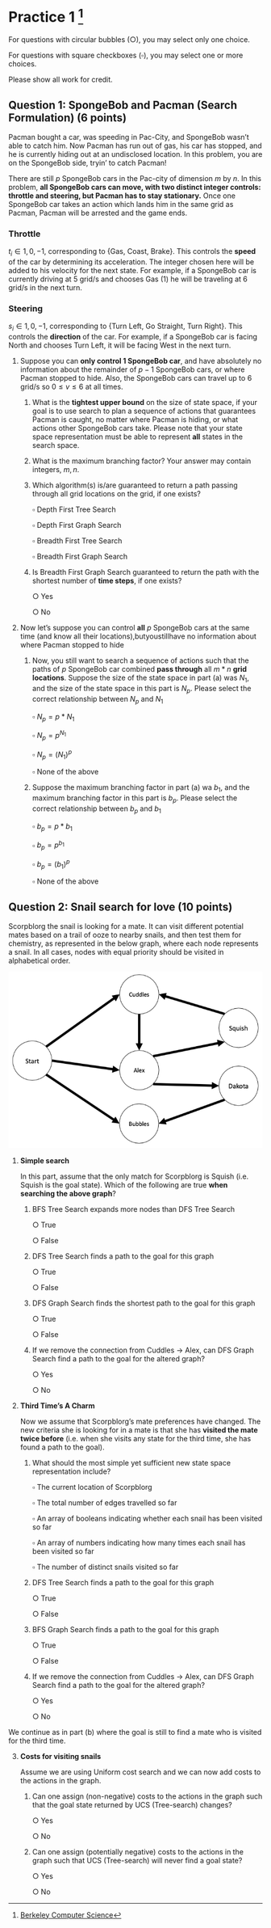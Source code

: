 # Practice 1 [^1]

For questions with circular bubbles ($\bigcirc$), you may select only one choice.

For questions with square checkboxes ($\square$), you may select one or more choices.

Please show all work for credit.

## Question 1: SpongeBob and Pacman (Search Formulation) (6 points)

Pacman bought a car, was speeding in Pac-City, and SpongeBob wasn’t able to catch him. Now Pacman has run out of gas, his car has stopped, and he is currently hiding out at an undisclosed location. In this problem, you are on the SpongeBob side, tryin’ to catch Pacman!

There are still $p$ SpongeBob cars in the Pac-city of dimension $m$ by $n$. In this problem, **all SpongeBob cars can move, with two distinct integer controls: throttle and steering, but Pacman has to stay stationary.** Once one SpongeBob car takes an action which lands him in the same grid as Pacman, Pacman will be arrested and the game ends.

### Throttle

$t_i \in {1, 0, −1}$, corresponding to {Gas, Coast, Brake}. This controls the **speed** of the car by determining its acceleration. The integer chosen here will be added to his velocity for the next state. For example, if a SpongeBob car is currently driving at 5 grid/s and chooses Gas (1) he will be traveling at 6 grid/s in the next turn.

### Steering
$s_i \in {1, 0, −1}$, corresponding to {Turn Left, Go Straight, Turn Right}. This controls the **direction** of the car. For example, if a SpongeBob car is facing North and chooses Turn Left, it will be facing West in the next turn.

1. Suppose you can **only control 1 SpongeBob car**, and have absolutely no information about the remainder of $p-1$ SpongeBob cars, or where Pacman stopped to hide. Also, the SpongeBob cars can travel up to 6 grid/s so $0 \le v \le 6$ at all times.

    1. What is the **tightest upper bound** on the size of state space, if your goal is to use search to plan a sequence of actions that guarantees Pacman is caught, no matter where Pacman is hiding, or what actions other SpongeBob cars take. Please note that your state space representation must be able to represent **all** states in the search space.

    2. What is the maximum branching factor? Your answer may contain integers, $m,n$.

    3. Which algorithm(s) is/are guaranteed to return a path passing through all grid locations on the grid, if one exists?

       $\square$ Depth First Tree Search
       
       $\square$ Depth First Graph Search
       
       $\square$ Breadth First Tree Search
       
       $\square$ Breadth First Graph Search

    4. Is Breadth First Graph Search guaranteed to return the path with the shortest number of **time steps**, if one exists?

       $\bigcirc$ Yes
       
       $\bigcirc$ No

2. Now let’s suppose you can control **all** $p$ SpongeBob cars at the same time (and know all their locations),butyoustillhave no information about where Pacman stopped to hide

    1. Now, you still want to search a sequence of actions such that the paths of $p$ SpongeBob car combined **pass through** all $m * n$ **grid locations**. Suppose the size of the state space in part (a) was $N_1$, and the size of the state space in this part is $N_p$. Please select the correct relationship between $N_p$ and $N_1$

       $\square$ $N_p = p * N_1$
       
       $\square$ $N_p = p^{N_1}$
       
       $\square$ $N_p = (N_1)^p$
       
       $\square$ None of the above

    2. Suppose the maximum branching factor in part (a) wa $b_1$, and the maximum branching factor in this part is $b_p$.
Please select the correct relationship between $b_p$ and $b_1$

       $\square$ $b_p = p * b_1$
       
       $\square$ $b_p = p^{b_1}$
       
       $\square$ $b_p = (b_1)^p$
       
       $\square$ None of the above

## Question 2: Snail search for love (10 points)

Scorpblorg the snail is looking for a mate. It can visit different potential mates based on a trail of ooze to nearby snails, and then test them for chemistry, as represented in the below graph, where each node represents a snail. In all cases, nodes with equal priority should be visited in alphabetical order.

![graph](https://github.com/btdobbs/AI/blob/main/Practice/01/graph.png)

1. **Simple search**

    In this part, assume that the only match for Scorpblorg is Squish (i.e. Squish is the goal state). Which of the following are true **when searching the above graph**?
    
    1. BFS Tree Search expands more nodes than DFS Tree Search
    
       $\bigcirc$ True
       
       $\bigcirc$ False 
       
    2. DFS Tree Search finds a path to the goal for this graph
    
       $\bigcirc$ True
       
       $\bigcirc$ False 
       
    3. DFS Graph Search finds the shortest path to the goal for this graph
    
       $\bigcirc$ True
       
       $\bigcirc$ False 
    
    4. If we remove the connection from Cuddles $\rightarrow$ Alex, can DFS Graph Search find a path to the goal for the altered graph?
    
       $\bigcirc$ Yes
       
       $\bigcirc$ No
  
2. **Third Time’s A Charm**

    Now we assume that Scorpblorg’s mate preferences have changed. The new criteria she is looking for in a mate is that she has **visited the mate twice before** (i.e. when she visits any state for the third time, she has found a path to the goal).
    
    1. What should the most simple yet sufficient new state space representation include?
    
       $\square$ The current location of Scorpblorg
       
       $\square$ The total number of edges travelled so far  
       
       $\square$ An array of booleans indicating whether each snail has been visited so far
       
       $\square$ An array of numbers indicating how many times each snail has been visited so far
       
       $\square$ The number of distinct snails visited so far
    
    2. DFS Tree Search finds a path to the goal for this graph
    
       $\bigcirc$ True
       
       $\bigcirc$ False  
    
    3. BFS Graph Search finds a path to the goal for this graph
    
       $\bigcirc$ True
       
       $\bigcirc$ False    
    
    4. If we remove the connection from Cuddles $\rightarrow$ Alex, can DFS Graph Search find a path to the goal for the altered graph?
    
       $\bigcirc$ Yes
       
       $\bigcirc$ No

We continue as in part (b) where the goal is still to find a mate who is visited for the third time.

3. **Costs for visiting snails**

    Assume we are using Uniform cost search and we can now add costs to the actions in the graph.

    1. Can one assign (non-negative) costs to the actions in the graph such that the goal state returned by UCS (Tree-search) changes?
    
       $\bigcirc$ Yes
       
       $\bigcirc$ No

    2. Can one assign (potentially negative) costs to the actions in the graph such that UCS (Tree-search) will never find a goal state?
    
       $\bigcirc$ Yes
       
       $\bigcirc$ No   
    
[^1]: [Berkeley Computer Science](http://ai.berkeley.edu)
